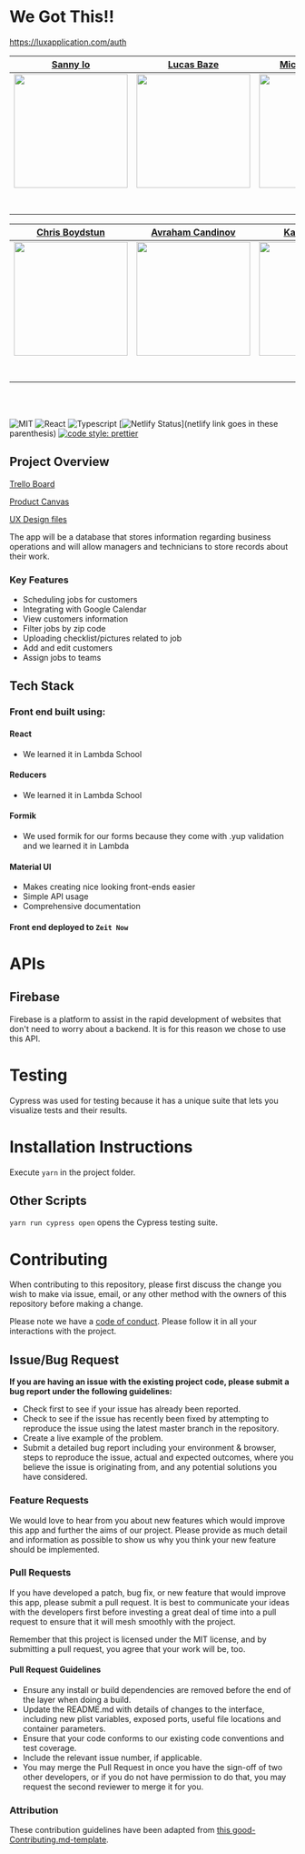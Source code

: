 # We Got This!!

https://luxapplication.com/auth

|                                                 [Sanny Io](https://github.com/sanny-io)                                                  |                                           [Lucas Baze](https://github.com/lucasbaze)                                           |                                          [Michael Demery](https://github.com/DemeryMA)                                          |                                            [Nick Interest](https://github.com/NicholasInterest1)                                             |                                    [William Vandolah](https://github.com/wvandolah)                                     |
| :--------------------------------------------------------------------------------------------------------------------------------------: | :----------------------------------------------------------------------------------------------------------------------------: | :-----------------------------------------------------------------------------------------------------------------------------: | :------------------------------------------------------------------------------------------------------------------------------------------: | :---------------------------------------------------------------------------------------------------------------------: |
|          [<img src="https://avatars0.githubusercontent.com/u/3054653?s=460&v=4" width = "200" />](https://github.com/sanny-io)           |    [<img src="https://avatars2.githubusercontent.com/u/16271037?s=460&v=4" width = "200" />](https://github.com/lucasbaze)     |     [<img src="https://avatars1.githubusercontent.com/u/52550247?s=460&v=4" width = "200" />](https://github.com/DemeryMA)      |                [<img src="https://avatars3.githubusercontent.com/u/51211229?s=460&v=4" width = "200" />](https://github.com/)                | [<img src="https://avatars0.githubusercontent.com/u/17438091?s=460&v=4" width = "200" />](https://github.com/wvandolah) |
|                              [<img src="https://github.com/favicon.ico" width="15"> ](https://github.com/)                               |                     [<img src="https://github.com/favicon.ico" width="15"> ](https://github.com/honda0306)                     |                    [<img src="https://github.com/favicon.ico" width="15"> ](https://github.com/Mister-Corn)                     |                          [<img src="https://github.com/favicon.ico" width="15"> ](https://github.com/NandoTheessen)                          |                      [<img src="https://github.com/favicon.ico" width="15"> ](https://github.com/)                      |
| [ <img src="https://static.licdn.com/sc/h/al2o9zrvru7aqj8e1x2rzsrca" width="15"> ](https://www.linkedin.com/in/sanny-sherief-85aa90120/) | [ <img src="https://static.licdn.com/sc/h/al2o9zrvru7aqj8e1x2rzsrca" width="15"> ](https://www.linkedin.com/in/lucas-bazemore) | [ <img src="https://static.licdn.com/sc/h/al2o9zrvru7aqj8e1x2rzsrca" width="15"> ](https://www.linkedin.com/in/michael-demery/) | [ <img src="https://static.licdn.com/sc/h/al2o9zrvru7aqj8e1x2rzsrca" width="15"> ](https://www.linkedin.com/in/nicholas-interest-1a0957191/) |      [ <img src="https://static.licdn.com/sc/h/al2o9zrvru7aqj8e1x2rzsrca" width="15"> ](https://www.linkedin.com/)      |

|                                              [Chris Boydstun](https://github.com/cboydstun)                                              |                                      [Avraham Candinov](https://github.com/avkan1087)                                      |                                            [Katrina Finney](https://github.com/KatrinaFinney)                                             |                                            [Nicole Adams](https://github.com/ndacode)                                             |                                         [Ian Vaughn](https://github.com/Yurimurda)                                         |
| :--------------------------------------------------------------------------------------------------------------------------------------: | :------------------------------------------------------------------------------------------------------------------------: | :---------------------------------------------------------------------------------------------------------------------------------------: | :-------------------------------------------------------------------------------------------------------------------------------: | :------------------------------------------------------------------------------------------------------------------------: |
|         [<img src="https://avatars0.githubusercontent.com/u/52934303?s=460&v=4" width = "200" />](https://github.com/cboydstun)          | [<img src="https://ca.slack-edge.com/T4JUEB3ME-UNM5RQ58E-9ae296eac1f6-512" width = "200" />](https://github.com/avkan1087) |        [<img src="https://avatars3.githubusercontent.com/u/54245714?s=460&v=4" width = "200" />](https://github.com/KatrinaFinney)        |       [<img src="https://avatars2.githubusercontent.com/u/53717338?s=460&v=4" width = "200" />](https://github.com/ndacode)       | [<img src="https://ca.slack-edge.com/T4JUEB3ME-ULP4KHE6M-59e8f1729c4e-512" width = "200" />](https://github.com/Yurimurda) |
|                          [<img src="https://github.com/favicon.ico" width="15"> ](https://github.com/cboydstun)                          |                   [<img src="https://github.com/favicon.ico" width="15"> ](https://github.com/avkan1087)                   |                        [<img src="https://github.com/favicon.ico" width="15"> ](https://github.com/KatrinaFinney)                         |                       [<img src="https://github.com/favicon.ico" width="15"> ](https://github.com/ndacode)                        |                   [<img src="https://github.com/favicon.ico" width="15"> ](https://github.com/Yurimurda)                   |
| [ <img src="https://static.licdn.com/sc/h/al2o9zrvru7aqj8e1x2rzsrca" width="15"> ](https://www.linkedin.com/in/chris-boydstun-4a990615/) |       [ <img src="https://static.licdn.com/sc/h/al2o9zrvru7aqj8e1x2rzsrca" width="15"> ](https://www.linkedin.com/avikan/)        | [ <img src="https://static.licdn.com/sc/h/al2o9zrvru7aqj8e1x2rzsrca" width="15"> ](https://www.linkedin.com/in/katrina-finney-a70b75191/) | [ <img src="https://static.licdn.com/sc/h/al2o9zrvru7aqj8e1x2rzsrca" width="15"> ](https://www.linkedin.com/in/nicoleadamsmedia/) |       [ <img src="https://static.licdn.com/sc/h/al2o9zrvru7aqj8e1x2rzsrca" width="15"> ](https://www.linkedin.com/)        |

<br>
<br>

![MIT](https://img.shields.io/packagist/l/doctrine/orm.svg)
![React](https://img.shields.io/badge/react-v16.7.0--alpha.2-blue.svg)
![Typescript](https://img.shields.io/npm/types/typescript.svg?style=flat)
[![Netlify Status](https://api.netlify.com/api/v1/badges/b5c4db1c-b10d-42c3-b157-3746edd9e81d/deploy-status)](netlify link goes in these parenthesis)
[![code style: prettier](https://img.shields.io/badge/code_style-prettier-ff69b4.svg?style=flat-square)](https://luxapplication.com/auth)

## Project Overview

[Trello Board](https://trello.com/b/0eUO2xK1/cleaning-management)

[Product Canvas](https://www.notion.so/We-Got-This-Cleaning-app-76cc96c45f8e42b39db24be87ead78f8)

[UX Design files](https://www.figma.com/file/IYZo7sHGDjXcPbXu5uf3qN/Untitled?node-id=434%3A0)

The app will be a database that stores information regarding business operations and will allow managers and technicians to store records about their work.

### Key Features

-   Scheduling jobs for customers
-   Integrating with Google Calendar
-   View customers information
-   Filter jobs by zip code
-   Uploading checklist/pictures related to job
-   Add and edit customers
-   Assign jobs to teams

## Tech Stack

### Front end built using:

#### React

-   We learned it in Lambda School

#### Reducers

-   We learned it in Lambda School

#### Formik

-   We used formik for our forms because they come with .yup validation and we learned it in Lambda

#### Material UI

-   Makes creating nice looking front-ends easier
-   Simple API usage
-   Comprehensive documentation

#### Front end deployed to `Zeit Now`

# APIs

## Firebase

Firebase is a platform to assist in the rapid development of websites that don't need to worry about a backend. It is for this reason we chose to use this API.

# Testing

Cypress was used for testing because it has a unique suite that lets you visualize tests and their results.

# Installation Instructions

Execute `yarn` in the project folder.

## Other Scripts

`yarn run cypress open` opens the Cypress testing suite.

# Contributing

When contributing to this repository, please first discuss the change you wish to make via issue, email, or any other method with the owners of this repository before making a change.

Please note we have a [code of conduct](./CODE_OF_CONDUCT.md). Please follow it in all your interactions with the project.

## Issue/Bug Request

**If you are having an issue with the existing project code, please submit a bug report under the following guidelines:**

-   Check first to see if your issue has already been reported.
-   Check to see if the issue has recently been fixed by attempting to reproduce the issue using the latest master branch in the repository.
-   Create a live example of the problem.
-   Submit a detailed bug report including your environment & browser, steps to reproduce the issue, actual and expected outcomes, where you believe the issue is originating from, and any potential solutions you have considered.

### Feature Requests

We would love to hear from you about new features which would improve this app and further the aims of our project. Please provide as much detail and information as possible to show us why you think your new feature should be implemented.

### Pull Requests

If you have developed a patch, bug fix, or new feature that would improve this app, please submit a pull request. It is best to communicate your ideas with the developers first before investing a great deal of time into a pull request to ensure that it will mesh smoothly with the project.

Remember that this project is licensed under the MIT license, and by submitting a pull request, you agree that your work will be, too.

#### Pull Request Guidelines

-   Ensure any install or build dependencies are removed before the end of the layer when doing a build.
-   Update the README.md with details of changes to the interface, including new plist variables, exposed ports, useful file locations and container parameters.
-   Ensure that your code conforms to our existing code conventions and test coverage.
-   Include the relevant issue number, if applicable.
-   You may merge the Pull Request in once you have the sign-off of two other developers, or if you do not have permission to do that, you may request the second reviewer to merge it for you.

### Attribution

These contribution guidelines have been adapted from [this good-Contributing.md-template](https://gist.github.com/PurpleBooth/b24679402957c63ec426).
